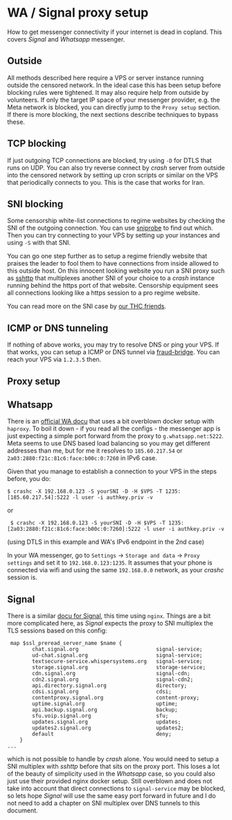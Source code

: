 # WA / Signal proxy setup

How to get messenger connectivity if your internet is dead in copland. This covers
*Signal* and *Whatsapp* messenger.

## Outside

All methods described here require a VPS or server instance running outside the censored network.
In the ideal case this has been setup before blocking rules were tightened. It may also require
help from outside by volunteers. If only the target IP space of your messenger provider, e.g.
the Meta network is blocked, you can directly jump to the `Proxy setup` section. If there is
more blocking, the next sections describe techniques to bypass these.


## TCP blocking

If just outgoing TCP connections are blocked, try using `-D` for DTLS that runs on UDP. You can also
try reverse connect by *crash* server from outside into the censored network by setting up cron scripts
or similar on the VPS that periodically connects to you. This is the case that works for Iran.


## SNI blocking

Some censorship white-list connections to regime websites by checking the SNI of the outgoing
connection. You can use [sniprobe](https://github.com/c-skills/sniprobe) to find out which.
Then you can try connecting to your VPS by setting up your instances and using `-S` with that SNI.

You can go one step further as to setup a regime friendly website that praises the leader to
fool them to have connections from inside allowed to this outside host. On this innocent looking
website you run a SNI proxy such as [sshttp](https://github.com/stealth/sshttp) that multiplexes
another SNI of your choice to a *crash* instance running behind the https port of that website.
Censorship equipment sees all connections looking like a https session to a pro regime website.

You can read more on the SNI case by [our THC friends](https://blog.thc.org/the-iran-firewall-a-preliminary-report).


## ICMP or DNS tunneling

If nothing of above works, you may try to resolve DNS or ping your VPS. If that works, you can setup
a ICMP or DNS tunnel via [fraud-bridge](https://github.com/stealth/fraud-bridge). You can reach
your VPS via `1.2.3.5` then.


## Proxy setup

## Whatsapp

There is an [official WA docu](https://github.com/WhatsApp/proxy) that uses a bit overblown docker setup with `haproxy`.
To boil it down - if you read all the configs - the messenger app is just expecting a simple port forward from the proxy
to `g.whatsapp.net:5222`. Meta seems to use DNS based load balancing so you may get different addresses
than me, but for me it resolves to `185.60.217.54` or `2a03:2880:f21c:81c6:face:b00c:0:7260` in IPv6 case.

Given that you manage to establish a connection to your VPS in the steps before, you do:

```
$ crashc -X 192.168.0.123 -S yourSNI -D -H $VPS -T 1235:[185.60.217.54]:5222 -l user -i authkey.priv -v
```

or

```
 $ crashc -X 192.168.0.123 -S yourSNI -D -H $VPS -T 1235:[2a03:2880:f21c:81c6:face:b00c:0:7260]:5222 -l user -i authkey.priv -v

```

(using DTLS in this example and WA's IPv6 endpoint in the 2nd case)

In your WA messenger, go to `Settings` -> `Storage and data` -> `Proxy settings` and set it to
`192.168.0.123:1235`. It assumes that your phone is connected via wifi and using the same `192.168.0.0` network,
as your *crashc* session is.

## Signal

There is a similar [docu for Signal](https://github.com/signalapp/Signal-TLS-Proxy), this time using `nginx`.
Things are a bit more complicated here, as *Signal* expects the proxy to SNI multiplex the TLS sessions based
on this config:

```
 map $ssl_preread_server_name $name {
        chat.signal.org                         signal-service;
        ud-chat.signal.org                      signal-service;
        textsecure-service.whispersystems.org   signal-service;
        storage.signal.org                      storage-service;
        cdn.signal.org                          signal-cdn;
        cdn2.signal.org                         signal-cdn2;
        api.directory.signal.org                directory;
        cdsi.signal.org                         cdsi;
        contentproxy.signal.org                 content-proxy;
        uptime.signal.org                       uptime;
        api.backup.signal.org                   backup;
        sfu.voip.signal.org                     sfu;
        updates.signal.org                      updates;
        updates2.signal.org                     updates2;
        default                                 deny;
    }
...
```

which is not possible to handle by *crash* alone. You would need to setup a SNI multiplex with *sshttp* before
that sits on the proxy port. This loses a lot of the beauty of simplicity used in the *Whatsapp* case, so you
could also just use their provided nginx docker setup. Still overblown and does not take into account that
direct connections to `signal-service` may be blocked, so lets hope *Signal* will use the same easy port forward in
future and I do not need to add a chapter on SNI multiplex over DNS tunnels to this document.

